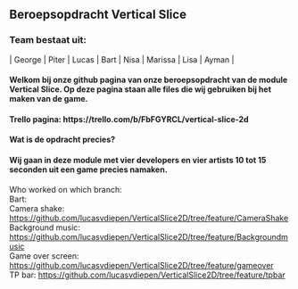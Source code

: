 <h2> Beroepsopdracht Vertical Slice </h2>
<h3> Team bestaat uit: </h3>
 | George | Piter | Lucas | Bart | Nisa | Marissa | Lisa | Ayman |
<h4> Welkom bij onze github pagina van onze beroepsopdracht van de module Vertical Slice. Op deze pagina staan alle files die wij gebruiken bij het maken van de game.</h4>
<h4> Trello pagina: https://trello.com/b/FbFGYRCL/vertical-slice-2d </h4>

<h4> Wat is de opdracht precies? </h4>
<h4> Wij gaan in deze module met vier developers en vier artists 10 tot 15 seconden uit een game precies namaken.</h4>

Who worked on which branch:   
Bart:   
Camera shake: https://github.com/lucasvdiepen/VerticalSlice2D/tree/feature/CameraShake   
Background music: https://github.com/lucasvdiepen/VerticalSlice2D/tree/feature/Backgroundmusic   
Game over screen: https://github.com/lucasvdiepen/VerticalSlice2D/tree/feature/gameover   
TP bar: https://github.com/lucasvdiepen/VerticalSlice2D/tree/feature/tpbar
